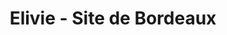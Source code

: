 ---
title: "Elivie - Site de Bordeaux"
url: /canejan/elivie-site-de-bordeaux/
shop: Sanitätshaus
---